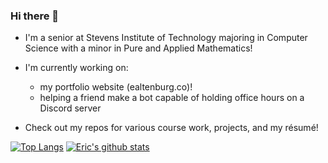 ### Hi there 👋

* I'm a senior at Stevens Institute of Technology majoring in Computer Science with a minor in Pure and Applied Mathematics!

* I'm currently working on:
  * my portfolio website (ealtenburg.co)!
  * helping a friend make a bot capable of holding office hours on a Discord server

* Check out my repos for various course work, projects, and my résumé!

[![Top Langs](https://github-readme-stats.vercel.app/api/top-langs/?username=ericaltenburg&theme=dark)](https://github.com/anuraghazra/github-readme-stats)
[![Eric's github stats](https://github-readme-stats.vercel.app/api?username=ericaltenburg&theme=dark)](https://github.com/anuraghazra/github-readme-stats)
<!--
**ericaltenburg/ericaltenburg** is a ✨ _special_ ✨ repository because its `README.md` (this file) appears on your GitHub profile.

Here are some ideas to get you started:

- 🔭 I’m currently working on my portfolio! (ealtenburg.co)
- 🌱 I’m currently learning ...
- 👯 I’m looking to collaborate on ...
- 🤔 I’m looking for help with ...
- 💬 Ask me about ...
- 📫 How to reach me: ...
- 😄 Pronouns: ...
- ⚡ Fun fact: ...
-->
